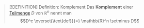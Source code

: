 >[!DEFINITION] Definition: Komplement
>Das **Komplement** einer [Teilmenge](../../../../Mengenlehre/Teilmenge.md) $D$ von $\mathbb{R}^n$ nennt man
>$$D^c \overset{\text{def}}{=} \mathbb{R}^n \setminus D$$